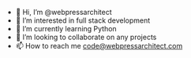 - 👋 Hi, I’m @webpressarchitect
- 👀 I’m interested in full stack development
- 🌱 I’m currently learning Python
- 💞️ I’m looking to collaborate on any projects
- 📫 How to reach me code@webpressarchitect.com

<!---
webpressarchitect/webpressarchitect is a ✨ special ✨ repository because its `README.md` (this file) appears on your GitHub profile.
You can click the Preview link to take a look at your changes.
--->
